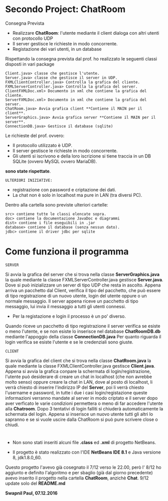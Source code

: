 # Secondo Project: ChatRoom

Consegna Prevista 
- Realizzare **ChatRoom**: l'utente mediante il client dialoga con altri utenti con protocollo UDP 
- Il server gestisce le richieste in modo concorrente.
- Registazione dei vari utenti, in un database


Rispettando la consegna prevista dal prof. ho realizzato le seguenti classi disposti in vari package
```
Client.java> classe che gestisce l'utente.
Server.java> classe che gestisce il server in UDP.
FXMLClientController.java> Controlla la grafica del cliente.
FXMLServerController.java> Controlla la grafica del server.
ClientFXMLDoc.xml> Documento in xml che contiene la grafica del cliente. 
ServerFXMLDoc.xml> Documento in xml che contiene la grafica del server. 
ChatRoom.java> Avvia grafica client **Contiene il MAIN per il client**.
ServerGraphics.java> Avvia grafica server **Contiene il MAIN per il server**.
ConnectionDB.java> Gestisce il database (sqlite)
```
Le richieste del prof. ovvero:

- Il protocollo utilizzato è UDP.
- Il server gestisce le richieste in modo concorrente.
- Gli utenti si iscrivono e della loro iscrizione si tiene traccia in un DB SQLite (ovvero MySQL ovvero MariaDB).

**sono state rispettate**.

```
ULTERIORI INIZIATIVE:
```

- registrazione con password e criptazione dei dati.
- La chat non è solo in localhost ma pure in LAN (tra diversi PC).

Dentro alla cartella sono previste ulteriori cartelle:
```
src> contiene tutte le classi elencate sopra.
doc> contiene la documentazione JavaDoc e diagrammi
dist> contiene i file eseguibili in .jar
database> contiene il database (senza nessun dato).
jdbc> contiene il driver jdbc per sqlite

```
# Come funziona il programma

```
SERVER
```
Si avvia la grafica del server che si trova nella classe **ServerGraphics.java** la quale mediante la classe FXMLServerController.java gestisce **Server.java**.
Dove si può inizializzare un server di tipo UDP che resta in ascolto. Appena arriva un pacchetto dal Client, verifica il tipo del pacchetto, che può essere di tipo registrazione di un nuovo utente, login del utente oppure o un normale messaggio. 
Il server appena riceve un pacchetto di tipo messaggio, lui invia il messaggio a tutti gli utenti connessi.

- Per la registazione e login il processo è un po' diverso.

Quando riceve un pacchetto di tipo registrazione il server verifica se esiste o meno l'utente, e se non esiste lo inserisce nel database **ChatRoomDB.db** mediante l'appoggio della classe **ConnectionDB.java**
Per quanto riguarda il login verifica se esiste l'utente e se le credenziali sono giuste.


```
CLIENT
```

Si avvia la grafica del client che si trova nella classe **ChatRoom.java** la quale mediante la classe FXMLClientController.java gestisce **Client.java**.
Appena si avvia la grafica conpare la schermata di login/registrazione, l'utente può desiderare di creare un chat in localhost (che non avrebbe molto senso) oppure creare la chat in LAN, dove al posto di localhost, li verrà chiesto di
inserire l'indirizzo IP del **Server**, poi li verrà chiesto l'username e password, in tutte i due i casi login/registazione queste informazioni verranno mandate al server in modo criptato e il server dopo aver verficato le varie condizioni permettera o meno 
di far accedere l'utente alla **Chatroom**. Dopo 3 tentativi di login falliti si chiuderà automaticamente la schermata del login. Appena si inserisce un nuovo utente tutti gli altri lo sapranno e se si vuole uscire dalla ChatRoom si può pure scrivere close o chiudi.

#

- Non sono stati inseriti alcuni file **.class** ed **.xml** di progetto NetBeans.

- Il progetto è stato realizzato con l'IDE **NetBeans IDE 8.1** e Java versione 8, jdk1.8.0_60.


Questo progetto l'avevo già cosegnato il 7/12 verso le 22.00, però l' 8/12 ho aggiunto e definito l'algoritmo e per sbaglio (già dal giorno precedente) avevo inserito il progetto nella cartella **ChatRoom**, anzichè **Chat**.
9/12 update solo del **README.md**


**Swapnil Paul, 07.12.2016**
